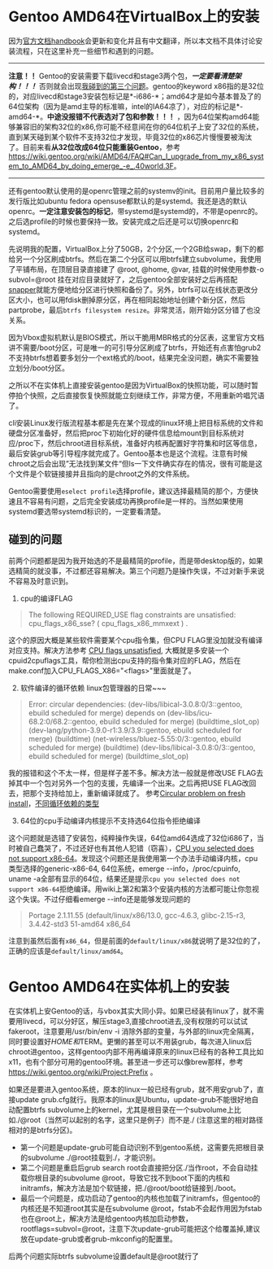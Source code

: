 # Gentoo AMD64在VirtualBox上的安装

因为[官方文档handbook](https://wiki.gentoo.org/wiki/Handbook:AMD64/Installation/Stage)会更新和变化并且有中文翻译，所以本文档不具体讨论安装流程，只在这里补充一些细节和遇到的问题。

_______
**注意！！** Gentoo的安装需要下载livecd和stage3两个包，___一定要看清楚架构！！！___ 否则就会出现[我碰到的第三个问题](#碰到的问题)。gentoo的keyword x86指的是32位的，对应livecd和stage3安装包标记是\*-i686-\*；amd64才是如今基本普及了的64位架构（因为是amd主导的标准嘛，intel的IA64凉了），对应的标记是\*-amd64-\*。**中途没报错不代表选对了包和参数！！！** ，因为64位架构amd64能够兼容旧的架构32位的x86,你可能不经意间在你的64位机子上安了32位的系统，直到某天碰到某个软件不支持32位才发现，毕竟32位的x86芯片慢慢要被淘汰了。目前来看**从32位改成64位只能重装Gentoo**，参考<https://wiki.gentoo.org/wiki/AMD64/FAQ#Can_I_upgrade_from_my_x86_system_to_AMD64_by_doing_emerge_-e_.40world.3F>。
_______

还有gentoo默认使用的是openrc管理之前的systemv的init。目前用户量比较多的发行版比如ubuntu fedora opensuse都默认的是systemd。我还是选的默认openrc。**一定注意安装包的标记**，带systemd是systemd的，不带是openrc的。之后选profile的时候也要保持一致。安装完成之后还是可以切换openrc和systemd。

先说明我的配置，VirtualBox上分了50GB，2个分区,一个2GB给swap，剩下的都给另一个分区刷成btrfs。然后在第二个分区可以用btrfs建立subvolume，我使用了平铺布局，在顶层目录直接建了 @root, @home, @var, 挂载的时候使用参数-o subvol=@root 挂在对应目录就好了，之后gentoo全部安装好之后再搭配[snapper](https://wiki.gentoo.org/wiki/Snapper)就能方便地给分区进行快照和备份了。另外，btrfs可以在线状态更改分区大小，也可以用fdisk删掉原分区，再在相同起始地址创建个新分区，然后partprobe，最后`btrfs filesystem resize`。非常灵活，刚开始分区分错了也没关系。

因为Vbox虚拟机默认是BIOS模式，所以干脆用MBR格式的分区表，这里官方文档讲不需要/boot分区，可是唯一的可引导分区刷成了btrfs，开始还有点害怕grub2不支持btrfs想着要多划分一个ext格式的/boot，结果完全没问题，确实不需要独立划分/boot分区。

之所以不在实体机上直接安装gentoo是因为VirtualBox的快照功能，可以随时暂停拍个快照，之后直接恢复快照就能立刻继续工作，非常方便，不用重新吟唱咒语了。

cli安装Linux发行版流程基本都是先在某个现成的linux环境上把目标系统的文件和硬盘分区准备好，然后把proc下初始化好的硬件信息给mount到目标系统对应/proc下，然后chroot进目标系统，准备好内核再配置好字符集和时区等信息，最后安装grub等引导程序就完成了。Gentoo基本也是这个流程。注意有时候chroot之后会出现”无法找到某文件“但ls一下文件确实存在的情况，很有可能是这个文件是个软链接接并且指向的是chroot之外的文件系统。

Gentoo需要使用`eselect profile`选择profile，建议选择最精简的那个，方便快速且不容易有问题，之后完全安装成功再换profile是一样的。当然如果使用systemd要选带systemd标识的，一定要看清楚。

## 碰到的问题
前两个问题都是因为我开始选的不是最精简的profile，而是带desktop版的，如果选精简的就没事，不过都还容易解决。第三个问题乃是操作失误，不过对新手来说不容易及时意识到。
1. cpu的编译FLAG
> The following REQUIRED_USE flag constraints are unsatisfied: cpu_flags_x86_sse? ( cpu_flags_x86_mmxext ) .

这个的原因大概是某些软件需要某个cpu指令集，但CPU FLAG里没加就没有编译对应支持。解决方法参考 [CPU flags unsatisfied](https://forums.gentoo.org/viewtopic-t-1061352-start-0.html), 大概就是多安装一个cpuid2cpuflags工具，帮你检测出cpu支持的指令集对应的FLAG，然后在make.conf加入CPU_FLAGS_X86="\<flags\>"里面就是了。

2. 软件编译的循环依赖 linux包管理器的日常~~~
> Error: circular dependencies:
> (dev-libs/libical-3.0.8:0/3::gentoo, ebuild scheduled for merge) depends on
> (dev-libs/icu-68.2:0/68.2::gentoo, ebuild scheduled for merge) (buildtime_slot_op)
> (dev-lang/python-3.9.0-r1:3.9/3.9::gentoo, ebuild scheduled for merge) (buildtime)
> (net-wireless/bluez-5.55:0/3::gentoo, ebuild scheduled for merge) (buildtime)
> (dev-libs/libical-3.0.8:0/3::gentoo, ebuild scheduled for merge) (buildtime_slot_op) 

我的报错和这个不太一样，但是样子差不多。解决方法一般就是修改USE FLAG去掉其中一个包对另外一个包的支援，先编译一个出来。之后再把USE FLAG改回去，把那个支持给加上，重新编译就成了。 参考[Circular problem on fresh install](https://forums.gentoo.org/viewtopic-t-1128355-start-0.html)，[不同循环依赖的类型](https://devmanual.gentoo.org/general-concepts/dependencies/index.html#circular-dependencies)

3. 64位的cpu手动编译内核提示不支持选64位指令拒绝编译 

这个问题就是选错了安装包，纯粹操作失误，64位amd64选成了32位i686了，当时被自己蠢哭了，不过还好也有其他人犯错（窃喜），[CPU you selected does not support x86-64](https://forums.gentoo.org/viewtopic-t-958268-start-0.html)。发现这个问题还是我使用第一个办法手动编译内核，cpu类型选择的generic-x86-64, 64位系统，emerge --info，/proc/cpuinfo, uname -a全部有显示的64位，结果还是提示`cpu you selected does not support x86-64`拒绝编译。用wiki上第2和第3个安装内核的方法都可能让你忽视这个失误。不过仔细看emerge --info还是能够发现问题的
> Portage 2.1.11.55 (default/linux/x86/13.0, gcc-4.6.3, glibc-2.15-r3, 3.4.42-std3 51-amd64 x86_64

注意到虽然后面有`x86_64`，但是前面的`default/linux/x86`就说明了是32位的了，正确的应该是`default/linux/amd64`。

# Gentoo AMD64在实体机上的安装
在实体机上安Gentoo的话，与vbox其实大同小异。如果已经装有linux了，就不需要用livecd，可以分好区，解压stage3,直接chroot进去,没有权限的可以试试fakeroot，注意要用/usr/bin/env -i 消除外部的变量，与外部的linux完全隔离，同时要设置好$HOME和$TERM。更懒的甚至可以不用装grub，每次进入linux后chroot进gentoo，这样gentoo内部不用再编译原来的linux已经有的各种工具比如x11，也有个部分可用的gentoo环境。甚至进一步还可以像brew那样，参考<https://wiki.gentoo.org/wiki/Project:Prefix> 。

如果还是要进入gentoo系统，原本的linux一般已经有grub，就不用安grub了，直接update grub.cfg就行。我原本的linux是Ubuntu，update-grub不能很好地自动配置btrfs subvolume上的kernel，尤其是根目录在一个subvolume上比如./@root（当然可以起别的名字，这里只是例子）而不是./ (注意这里的相对路径相对的是btrfs分区)。
- 第一个问题是update-grub可能自动识别不到gentoo系统，这需要先把根目录的subvolume ./@root挂载到./，才能识别。
- 第二个问题是重启后grub search root会直接把分区./当作root，不会自动挂载你根目录的subvolume @root，导致它找不到boot下面的内核和initramfs，解决方法是加个软链接，把./@root/boot给链接到./boot。
- 最后一个问题是，成功启动了gentoo的内核也加载了initramfs，但gentoo的内核还是不知道root其实是在subvolume @root，fstab不会起作用因为fstab也在@root上，解决方法是给gentoo内核加启动参数，rootflags=subvol=@root，注意下次update-grub可能把这个给覆盖掉,建议放在update-grub或者grub-mkconfig的配置里。

后两个问题实际btrfs subvolume设置default是@root就行了
